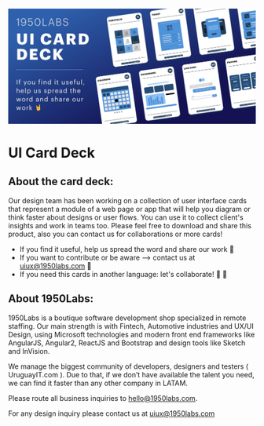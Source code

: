 ![portada](./portada.jpg)

# UI Card Deck
## About the card deck:
Our design team has been working on a collection of user interface cards that represent a module of a web page or app that will help you diagram or think faster about designs or user flows. You can use it to collect client's insights and work in teams too. Please feel free to download and share this product, also you can contact us for collaborations or more cards!

- If you find it useful, help us spread the word and share our work 🤘
- If you want to contribute or be aware --> contact us at  uiux@1950labs.com 🙌
- If you need this cards in another language: let's collaborate! 🤜 🤛


## About 1950Labs:
1950Labs is a boutique software development shop specialized in remote staffing. Our main strength is with Fintech, Automotive industries and UX/UI Design, using Microsoft technologies and modern front end frameworks like AngularJS, Angular2, ReactJS and Bootstrap and design tools like Sketch and InVision.

We manage the biggest community of developers, designers and testers ( UruguayIT.com ). Due to that, if we don’t have available the talent you need, we can find it faster than any other company in LATAM.

Please route all business inquiries to hello@1950labs.com.

For any design inquiry please contact us at uiux@1950labs.com
